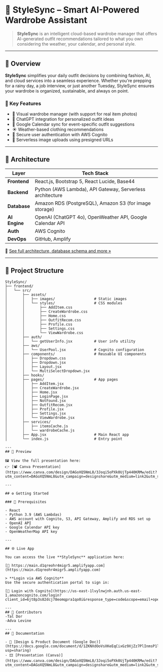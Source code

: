 # 👗 StyleSync – Smart AI-Powered Wardrobe Assistant

> **StyleSync** is an intelligent cloud-based wardrobe manager that offers AI-generated outfit recommendations tailored to what you own considering the weather, your calendar, and personal style.

---

## 🚀 Overview

**StyleSync** simplifies your daily outfit decisions by combining fashion, AI, and cloud services into a seamless experience. Whether you're prepping for a rainy day, a job interview, or just another Tuesday, StyleSync ensures your wardrobe is organized, sustainable, and always on point.

### 🧠 Key Features

- 📸 Visual wardrobe manager (with support for real item photos)
- 🧠 ChatGPT integration for personalized outfit ideas
- 📅 Google Calendar sync for event-specific outfit suggestions
- ☀️ Weather-based clothing recommendations
- 🔐 Secure user authentication with AWS Cognito
- 📂 Serverless image uploads using presigned URLs

---

## 🧱 Architecture

| Layer         | Tech Stack                                                                 |
|--------------|-----------------------------------------------------------------------------|
| **Frontend** | React.js, Bootstrap 5, React Lucide, Base44                                 |
| **Backend**  | Python (AWS Lambda), API Gateway, Serverless architecture                   |
| **Database** | Amazon RDS (PostgreSQL), Amazon S3 (for image storage)                      |
| **AI Engine**| OpenAI (ChatGPT 4o), OpenWeather API, Google Calendar API                   |
| **Auth**     | AWS Cognito                                                                 |
| **DevOps**   | GitHub, Amplify                                                             |

📖 [See full architecture, database schema and more »](https://docs.google.com/document/d/1ZKNXdOoVsXKeEqCixGz9XjZz7PlInmsP1lvIcFWbmcI/edit?usp=sharing)

---

## 📂 Project Structure

```text
StyleSync/
├── frontend/
│   └── src/
│       ├── assets/
│       │   ├── images/                  # Static images
│       │   └── styles/                  # CSS modules
│       │       ├── AddItem.css
│       │       ├── CreateWardrobe.css
│       │       ├── Home.css
│       │       ├── OutfitRecom.css
│       │       ├── Profile.css
│       │       ├── Settings.css
│       │       └── ViewWardrobe.css
│       ├── auth/
│       │   └── getUserInfo.jsx          # User info utility
│       ├── aws/
│       │   └── UserPool.jsx             # Cognito configuration
│       ├── components/                  # Reusable UI components
│       │   ├── Dropdown.css
│       │   ├── Dropdown.jsx
│       │   ├── Layout.jsx
│       │   └── MultiSelectDropdown.jsx
│       ├── hooks/
│       ├── pages/                       # App pages
│       │   ├── AddItem.jsx
│       │   ├── CreateWardrobe.jsx
│       │   ├── Home.jsx
│       │   ├── LoginPage.jsx
│       │   ├── NotFound.jsx
│       │   ├── OutfitRecom.jsx
│       │   ├── Profile.jsx
│       │   ├── Settings.jsx
│       │   └── ViewWardrobe.jsx
│       ├── services/
│       │   ├── itemsCache.js
│       │   └── wardrobeCache.js
│       ├── App.jsx                      # Main React app
│       └── index.js                     # Entry point

---
## 📸 Preview

🖼️ View the full presentation here:  
👉 [📽️ Canva Presentation](https://www.canva.com/design/DAGoXQ5NmL8/3Joqi5oPXk0UjTp440KRMw/edit?utm_content=DAGoXQ5NmL8&utm_campaign=designshare&utm_medium=link2&utm_source=sharebutton)

---

## ⚙️ Getting Started

### 🔐 Prerequisites

- React
- Python 3.9 (AWS Lambdas)
- AWS account with Cognito, S3, API Gateway, Amplify and RDS set up
- OpenAI API
- Google Calendar API key
- OpenWeatherMap API key

---

## 🌐 Live App

You can access the live **StyleSync** application here:

[🔗 https://main.d1qreohr4migr5.amplifyapp.com](https://main.d1qreohr4migr5.amplifyapp.com)

> **Login via AWS Cognito**  
Use the secure authentication portal to sign in:

[🔐 Login with Cognito](https://us-east-1lvylnwjnh.auth.us-east-1.amazoncognito.com/login?client_id=6jt8p3s82dcj78eomqpra1qo0i&response_type=code&scope=email+openid+profile&redirect_uri=https://main.d1qr_)

---
## 🤝 Contributors
-Tal Dor
-Adva Levine

---
## 📄 Documentation

- 📘 [Design & Product Document (Google Doc)](https://docs.google.com/document/d/1ZKNXdOoVsXKeEqCixGz9XjZz7PlInmsP1lvIcFWbmcI/edit?usp=sharing)
- 🎞️ [Presentation (Canva)](https://www.canva.com/design/DAGoXQ5NmL8/3Joqi5oPXk0UjTp440KRMw/edit?utm_content=DAGoXQ5NmL8&utm_campaign=designshare&utm_medium=link2&utm_source=sharebutton)
